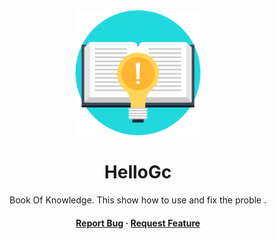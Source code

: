 <div align="center">

  <img src="https://raw.githubusercontent.com/JNDEV03/HelloGc/main/book%20of%20knowledge/bookofknowledgeicon.png" alt="logo" width="200" height="auto" />
  <h1>HelloGc</h1>
  
  <p>
    Book Of Knowledge. This show how to use and fix the proble .
  </p>
   
<h4>
    <a href="https://github.com/JNDEV03/HelloGc/issues/">Report Bug</a>
  <span> · </span>
    <a href="https://github.com/JNDEV03/HelloGc/pulls">Request Feature</a>
  </h4>
</div>

<br />
